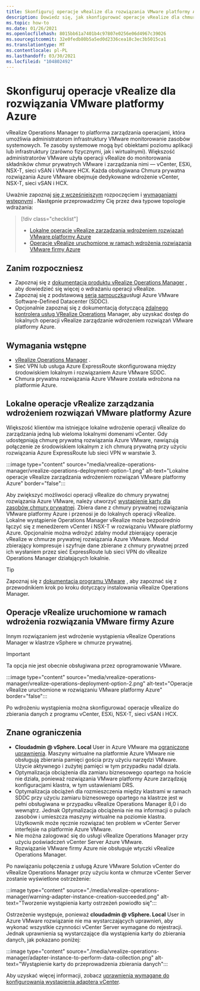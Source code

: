 ```yaml
---
title: Skonfiguruj operacje vRealize dla rozwiązania VMware platformy Azure
description: Dowiedz się, jak skonfigurować operacje vRealize dla chmury prywatnej rozwiązania Azure VMware.
ms.topic: how-to
ms.date: 01/26/2021
ms.openlocfilehash: 8015bb61a7401b4c97807e0256e06d4967c39026
ms.sourcegitcommit: 32e0fedb80b5a5ed0d2336cea18c3ec3b5015ca1
ms.translationtype: MT
ms.contentlocale: pl-PL
ms.lasthandoff: 03/30/2021
ms.locfileid: "104802492"
---
```

# <a name="set-up-vrealize-operations-for-azure-vmware-solution"></a>Skonfiguruj operacje vRealize dla rozwiązania VMware platformy Azure


vRealize Operations Manager to platforma zarządzania operacjami, która umożliwia administratorom infrastruktury VMware monitorowanie zasobów systemowych. Te zasoby systemowe mogą być obiektami poziomu aplikacji lub infrastruktury (zarówno fizycznymi, jak i wirtualnymi). Większość administratorów VMware użyła operacji vRealize do monitorowania składników chmur prywatnych VMware i zarządzania nimi — vCenter, ESXi, NSX-T, sieci vSAN i VMware HCX.  Każda obsługiwana Chmura prywatna rozwiązania Azure VMware obejmuje dedykowane wdrożenie vCenter, NSX-T, sieci vSAN i HCX. 

Uważnie zapoznaj [się z wcześniejszym](#before-you-begin) rozpoczęciem i [wymaganiami wstępnymi](#prerequisites) . Następnie przeprowadzimy Cię przez dwa typowe topologie wdrażania:

> [!div class="checklist"]
> * [Lokalne operacje vRealize zarządzania wdrożeniem rozwiązań VMware platformy Azure](#on-premises-vrealize-operations-managing-azure-vmware-solution-deployment)
> * [Operacje vRealize uruchomione w ramach wdrożenia rozwiązania VMware firmy Azure](#vrealize-operations-running-on-azure-vmware-solution-deployment)

## <a name="before-you-begin"></a>Zanim rozpoczniesz
* Zapoznaj się z [dokumentacją produktu vRealize Operations Manager](https://docs.vmware.com/en/vRealize-Operations-Manager/8.1/com.vmware.vcom.vapp.doc/GUID-7FFC61A0-7562-465C-A0DC-46D092533984.html) , aby dowiedzieć się więcej o wdrażaniu operacji vRealize. 
* Zapoznaj się z podstawową [serią samouczka](tutorial-network-checklist.md)usługi Azure VMware Software-Defined Datacenter (SDDC).
* Opcjonalnie zapoznaj się z dokumentacją dotyczącą [zdalnego kontrolera usług VRealize Operations](https://docs.vmware.com/en/vRealize-Operations-Manager/8.1/com.vmware.vcom.vapp.doc/GUID-263F9219-E801-4383-8A59-E84F3D01ED6B.html) Manager, aby uzyskać dostęp do lokalnych operacji vRealize zarządzanie wdrożeniem rozwiązań VMware platformy Azure. 


## <a name="prerequisites"></a>Wymagania wstępne
* [vRealize Operations Manager](https://docs.vmware.com/en/vRealize-Operations-Manager/8.1/com.vmware.vcom.vapp.doc/GUID-7FFC61A0-7562-465C-A0DC-46D092533984.html) .
* Sieć VPN lub usługa Azure ExpressRoute skonfigurowana między środowiskiem lokalnym i rozwiązaniem Azure VMware SDDC.
* Chmura prywatna rozwiązania Azure VMware została wdrożona na platformie Azure.



## <a name="on-premises-vrealize-operations-managing-azure-vmware-solution-deployment"></a>Lokalne operacje vRealize zarządzania wdrożeniem rozwiązań VMware platformy Azure
Większość klientów ma istniejące lokalne wdrożenie operacji vRealize do zarządzania jedną lub wieloma lokalnymi domenami vCenter. Gdy udostępniają chmurę prywatną rozwiązania Azure VMware, nawiązują połączenie ze środowiskiem lokalnym z ich chmurą prywatną przy użyciu rozwiązania Azure ExpressRoute lub sieci VPN w warstwie 3.  

:::image type="content" source="media/vrealize-operations-manager/vrealize-operations-deployment-option-1.png" alt-text="Lokalne operacje vRealize zarządzania wdrożeniem rozwiązań VMware platformy Azure" border="false":::

Aby zwiększyć możliwości operacji vRealize do chmury prywatnej rozwiązania Azure VMware, należy utworzyć [wystąpienie karty dla zasobów chmury prywatnej](https://docs.vmware.com/en/vRealize-Operations-Manager/8.1/com.vmware.vcom.config.doc/GUID-640AD750-301E-4D36-8293-1BFEB67E2600.html). Zbiera dane z chmury prywatnej rozwiązania VMware platformy Azure i przenosi je do lokalnych operacji vRealize. Lokalne wystąpienie Operations Manager vRealize może bezpośrednio łączyć się z menedżerem vCenter i NSX-T w rozwiązaniu VMware platformy Azure. Opcjonalnie można wdrożyć zdalny moduł zbierający operacje vRealize w chmurze prywatnej rozwiązania Azure VMware. Moduł zbierający kompresuje i szyfruje dane zbierane z chmury prywatnej przed ich wysłaniem przez sieć ExpressRoute lub sieci VPN do vRealize Operations Manager działających lokalnie. 

> [!TIP]
> Zapoznaj się z [dokumentacją programu VMware](https://docs.vmware.com/en/vRealize-Operations-Manager/8.1/com.vmware.vcom.vapp.doc/GUID-7FFC61A0-7562-465C-A0DC-46D092533984.html) , aby zapoznać się z przewodnikiem krok po kroku dotyczący instalowania vRealize Operations Manager. 



## <a name="vrealize-operations-running-on-azure-vmware-solution-deployment"></a>Operacje vRealize uruchomione w ramach wdrożenia rozwiązania VMware firmy Azure

Innym rozwiązaniem jest wdrożenie wystąpienia vRealize Operations Manager w klastrze vSphere w chmurze prywatnej. 

>[!IMPORTANT]
>Ta opcja nie jest obecnie obsługiwana przez oprogramowanie VMware.

:::image type="content" source="media/vrealize-operations-manager/vrealize-operations-deployment-option-2.png" alt-text="Operacje vRealize uruchomione w rozwiązaniu VMware platformy Azure" border="false":::

Po wdrożeniu wystąpienia można skonfigurować operacje vRealize do zbierania danych z programu vCenter, ESXi, NSX-T, sieci vSAN i HCX. 



## <a name="known-limitations"></a>Znane ograniczenia

- **Cloudadmin \@ vSphere. Local** User in Azure VMware ma [ograniczone uprawnienia](concepts-identity.md).  Maszyny wirtualne na platformie Azure VMware nie obsługują zbierania pamięci gościa przy użyciu narzędzi VMware.  Użycie aktywnego i zużytej pamięci w tym przypadku nadal działa.
- Optymalizacja obciążenia dla zamiaru biznesowego opartego na hoście nie działa, ponieważ rozwiązania VMware platformy Azure zarządzają konfiguracjami klastra, w tym ustawieniami DRS.
- Optymalizacja obciążeń dla rozmieszczenia między klastrami w ramach SDDC przy użyciu zamiaru biznesowego opartego na klastrze jest w pełni obsługiwana w przypadku vRealize Operations Manager 8,0 i do wewnątrz. Jednak Optymalizacja obciążenia nie ma informacji o pulach zasobów i umieszcza maszyny wirtualne na poziomie klastra. Użytkownik może ręcznie rozwiązać ten problem w vCenter Server interfejsie na platformie Azure VMware.
- Nie można zalogować się do usługi vRealize Operations Manager przy użyciu poświadczeń vCenter Server Azure VMware. 
- Rozwiązanie VMware firmy Azure nie obsługuje wtyczki vRealize Operations Manager.

Po nawiązaniu połączenia z usługą Azure VMware Solution vCenter do vRealize Operations Manager przy użyciu konta w chmurze vCenter Server zostanie wyświetlone ostrzeżenie:

:::image type="content" source="./media/vrealize-operations-manager/warning-adapter-instance-creation-succeeded.png" alt-text="Tworzenie wystąpienia karty ostrzeżeń powiodło się":::

Ostrzeżenie występuje, ponieważ **cloudadmin \@ vSphere. Local** User in Azure VMware rozwiązanie nie ma wystarczających uprawnień, aby wykonać wszystkie czynności vCenter Server wymagane do rejestracji. Jednak uprawnienia są wystarczające dla wystąpienia karty do zbierania danych, jak pokazano poniżej:

:::image type="content" source="./media/vrealize-operations-manager/adapter-instance-to-perform-data-collection.png" alt-text="Wystąpienie karty do przeprowadzenia zbierania danych":::

Aby uzyskać więcej informacji, zobacz [uprawnienia wymagane do konfigurowania wystąpienia adaptera vCenter](https://docs.vmware.com/en/vRealize-Operations-Manager/8.1/com.vmware.vcom.core.doc/GUID-3BFFC92A-9902-4CF2-945E-EA453733B426.html).

<!-- LINKS - external -->


<!-- LINKS - internal -->





